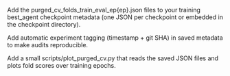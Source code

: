 Add the purged_cv_folds_train_eval_ep{ep}.json files to your training best_agent checkpoint metadata (one JSON per checkpoint or embedded in the checkpoint directory).

Add automatic experiment tagging (timestamp + git SHA) in saved metadata to make audits reproducible.

Add a small scripts/plot_purged_cv.py that reads the saved JSON files and plots fold scores over training epochs.